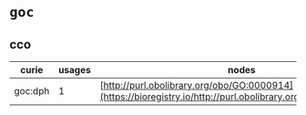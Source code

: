 # `goc`
## cco
| curie   |   usages | nodes                                                                                                         |
|---------|----------|---------------------------------------------------------------------------------------------------------------|
| goc:dph |        1 | [http://purl.obolibrary.org/obo/GO:0000914](https://bioregistry.io/http://purl.obolibrary.org/obo/GO:0000914) |
